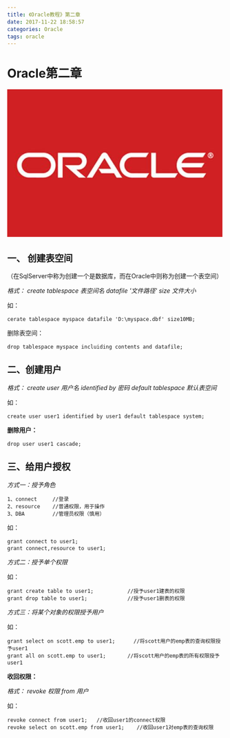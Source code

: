 ```yaml
---
title: 《Oracle教程》第二章
date: 2017-11-22 18:58:57
categories: Oracle
tags: oracle
---
```

# Oracle第二章
![OracleLogo](https://github.com/No-Sky/storage/raw/master/pic/OracleLogo1.jpg)
                                                                  <!-- more -->
 
## 一、 创建表空间

（在SqlServer中称为创建一个是数据库，而在Oracle中则称为创建一个表空间）

*格式： 	create tablespace 表空间名 datafile '文件路径' size 文件大小*

如：

	cerate tablespace myspace datafile 'D:\myspace.dbf' size10MB;

删除表空间：

	drop tablespace myspace incluiding contents and datafile;

## 二、创建用户

*格式： create user 用户名 identified by 密码 default tablespace 默认表空间*

如：

	create user user1 identified by user1 default tablespace system;

**删除用户：**

	drop user user1 cascade;

## 三、给用户授权

*方式一：授予角色*

	1、connect     //登录
	2、resource    //普通权限，用于操作
	3、DBA         //管理员权限（慎用）
如：

	grant connect to user1;
	grant connect,resource to user1;

*方式二：授予单个权限*

如：
	
	grant create table to user1;           //授予user1建表的权限
	grant drop table to user1;             //授予user1删表的权限

*方式三：将某个对象的权限授予用户*

如：

	grant select on scott.emp to user1;      //将scott用户的emp表的查询权限授予user1
	grant all on scott.emp to user1;       //将scott用户的emp表的所有权限授予user1 

**收回权限：**

*格式： revoke 权限 from 用户*

如：

	revoke connect from user1;   //收回user1的connect权限
	revoke select on scott.emp from user1;    //收回user1对emp表的查询权限  